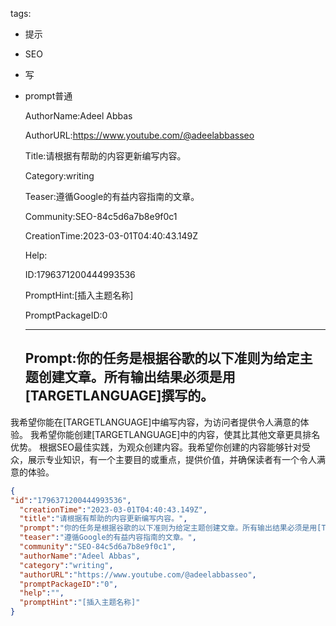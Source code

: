   tags: 
- 提示
- SEO
- 写
- prompt普通

  AuthorName:Adeel Abbas

  AuthorURL:https://www.youtube.com/@adeelabbasseo

  Title:请根据有帮助的内容更新编写内容。

  Category:writing

  Teaser:遵循Google的有益内容指南的文章。

  Community:SEO-84c5d6a7b8e9f0c1

  CreationTime:2023-03-01T04:40:43.149Z

  Help:

  ID:1796371200444993536

  PromptHint:[插入主题名称]

  PromptPackageID:0

  ---

  ## Prompt:你的任务是根据谷歌的以下准则为给定主题创建文章。所有输出结果必须是用[TARGETLANGUAGE]撰写的。
我希望你能在[TARGETLANGUAGE]中编写内容，为访问者提供令人满意的体验。
我希望你能创建[TARGETLANGUAGE]中的内容，使其比其他文章更具排名优势。
根据SEO最佳实践，为观众创建内容。我希望你创建的内容能够针对受众，展示专业知识，有一个主要目的或重点，提供价值，并确保读者有一个令人满意的体验。

  ```json
  {
  "id":"1796371200444993536",
    "creationTime":"2023-03-01T04:40:43.149Z",
    "title":"请根据有帮助的内容更新编写内容。",
    "prompt":"你的任务是根据谷歌的以下准则为给定主题创建文章。所有输出结果必须是用[TARGETLANGUAGE]撰写的。\n我希望你能在[TARGETLANGUAGE]中编写内容，为访问者提供令人满意的体验。\n我希望你能创建[TARGETLANGUAGE]中的内容，使其比其他文章更具排名优势。\n根据SEO最佳实践，为观众创建内容。我希望你创建的内容能够针对受众，展示专业知识，有一个主要目的或重点，提供价值，并确保读者有一个令人满意的体验。",
    "teaser":"遵循Google的有益内容指南的文章。",
    "community":"SEO-84c5d6a7b8e9f0c1",
    "authorName":"Adeel Abbas",
    "category":"writing",
    "authorURL":"https://www.youtube.com/@adeelabbasseo",
    "promptPackageID":"0",
    "help":"",
    "promptHint":"[插入主题名称]"
  }
  ```
